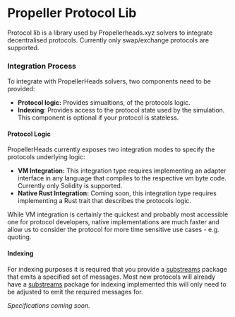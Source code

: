# Propeller Protocol Lib

Protocol lib is a library used by Propellerheads.xyz solvers to integrate decentralised protocols. Currently only swap/exchange protocols are supported.

### Integration Process

To integrate with PropellerHeads solvers, two components need to be provided:

* **Protocol logic:** Provides simualtions, of the protocols logic.
* **Indexing**: Provides access to the protocol state used by the simulation. This component is optional if your protocol is stateless.

#### Protocol Logic

PropellerHeads currently exposes two integration modes to specify the protocols underlying logic:

* **VM Integration:** This integration type requires implementing an adapter interface in any language that compiles to the respective vm byte code. Currently only Solidity is supported.
* **Native Rust Integration:** Coming soon, this integration type requires implementing a Rust trait that describes the protocols logic.

While VM integration is certainly the quickest and probably most accessible one for protocol developers, native implementations are much faster and allow us to consider the protocol for more time sensitive use cases - e.g. quoting.

#### Indexing

For indexing purposes it is required that you provide a [substreams](https://thegraph.com/docs/en/substreams/) package that emits a specified set of messages. Most new protocols will already have a [substreams](https://thegraph.com/docs/en/substreams/) package for indexing implemented this will only need to be adjusted to emit the required messages for.

_Specifications coming soon._

